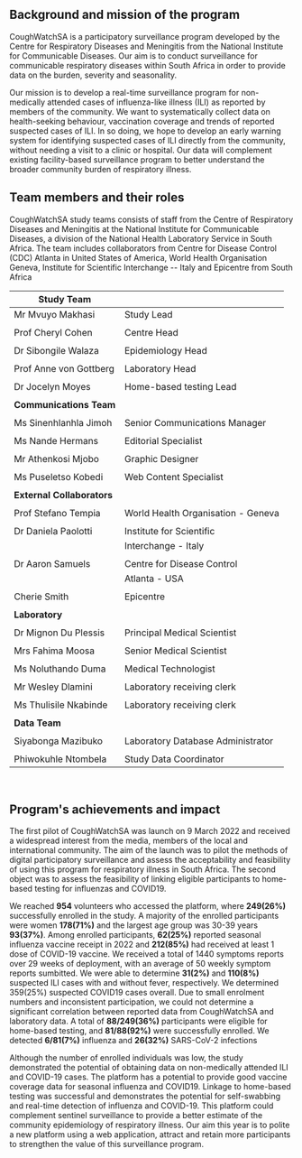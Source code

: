 ##   Background and mission of the program

CoughWatchSA is a participatory surveillance program developed by the
Centre for Respiratory Diseases and Meningitis from the National
Institute for Communicable Diseases. Our aim is to conduct surveillance
for communicable respiratory diseases within South Africa in order to
provide data on the burden, severity and seasonality.

Our mission is to develop a real-time surveillance program for
non-medically attended cases of influenza-like illness (ILI) as reported
by members of the community. We want to systematically collect data on
health-seeking behaviour, vaccination coverage and trends of reported
suspected cases of ILI. In so doing, we hope to develop an early warning
system for identifying suspected cases of ILI directly from the
community, without needing a visit to a clinic or hospital. Our data
will complement existing facility-based surveillance program to better
understand the broader community burden of respiratory illness.

##  Team members and their roles

CoughWatchSA study teams consists of staff from the Centre of
Respiratory Diseases and Meningitis at the National Institute for
Communicable Diseases, a division of the National Health Laboratory
Service in South Africa. The team includes collaborators from Centre for
Disease Control (CDC) Atlanta in United States of America, World Health
Organisation Geneva, Institute for Scientific Interchange -- Italy and
Epicentre from South Africa

  
  |**Study Team**               |                                             |
  |-----------------------------|---------------------------------------------| 
  |Mr Mvuyo Makhasi             |        Study Lead                           |
  |                             |                                             |
  |Prof Cheryl Cohen            |        Centre Head                          |
  |                             |                                             |
  |Dr Sibongile Walaza          |        Epidemiology Head                    |
  |                             |                                             |
  |Prof Anne von Gottberg       |        Laboratory Head                      |
  |                             |                                             |
  |Dr Jocelyn Moyes             |        Home-based testing Lead              |
  |                             |                                             |
  |**Communications Team**      |                                             |
  |                             |                                             |
  |Ms Sinenhlanhla Jimoh        |        Senior Communications Manager        |
  |                             |                                             |
  |Ms Nande Hermans             |        Editorial Specialist                 |
  |                             |                                             |
  |Mr Athenkosi Mjobo           |        Graphic Designer                                     |
  |                             |                                             |
  |Ms Puseletso Kobedi          |        Web Content Specialist               |
  |                             |                                             |
  |**External Collaborators**   |                                             |
  |                             |                                             |
  |Prof Stefano Tempia          |        World Health Organisation - Geneva   |
  |                             |                                             |
  |Dr Daniela Paolotti          |        Institute for Scientific             |
  |                             |        Interchange - Italy                  |
  |                             |                                             |
  |Dr Aaron Samuels             |        Centre for Disease Control           |
  |                             |        Atlanta - USA                        |
  |                             |                                             |
  |Cherie Smith                 |        Epicentre                            |
  |                             |                                             |
  |**Laboratory**               |                                             |
  |                             |                                             |
  |Dr Mignon Du Plessis         |        Principal Medical Scientist          |
  |                             |                                             |
  |Mrs Fahima Moosa             |        Senior Medical Scientist             |
  |                             |                                             |
  |Ms Noluthando Duma           |        Medical Technologist                 |
  |                             |                                             |
  |Mr Wesley Dlamini            |        Laboratory receiving clerk           |
  |                             |                                             |
  |Ms Thulisile Nkabinde        |        Laboratory receiving clerk           |
  |                             |                                             |
  |**Data Team**                |                                             |
  |                             |                                             |
  |Siyabonga Mazibuko           |        Laboratory Database Administrator    |
  |                             |                                             |
  |Phiwokuhle Ntombela          |        Study Data Coordinator               |

<br>

##   Program\'s achievements and impact

The first pilot of CoughWatchSA was launch on 9 March 2022 and received
a widespread interest from the media, members of the local and
international community. The aim of the launch was to pilot the methods
of digital participatory surveillance and assess the acceptability and
feasibility of using this program for respiratory illness in South
Africa. The second object was to assess the feasibility of linking
eligible participants to home-based testing for influenzas and COVID19.

We reached **954** volunteers who accessed the platform, where
**249(26%)** successfully enrolled in the study. A majority of the
enrolled participants were women **178(71%)** and the largest age group
was 30-39 years **93(37%)**. Among enrolled participants, **62(25%)**
reported seasonal influenza vaccine receipt in 2022 and **212(85%)** had
received at least 1 dose of COVID-19 vaccine. We received a total of 1440
symptoms reports over 29 weeks of deployment, with an average of 50 weekly symptom
reports sumbitted. We were able to determine **31(2%)** and **110(8%)** suspected 
ILI cases with and without fever, respectively. We determined 359(25%) suspected
COVID19 cases overall. Due to small enrolment numbers and inconsistent
participation, we could not determine a significant correlation between reported
data from CoughWatchSA and laboratory data. A total of **88/249(36%)**
participants were eligible for home-based testing, and **81/88(92%)**
were successfully enrolled. We detected **6/81(7%)** influenza and
**26(32%)** SARS-CoV-2 infections

Although the number of enrolled individuals was low, the study
demonstrated the potential of obtaining data on non-medically attended
ILI and COVID-19 cases. The platform has a potential to provide good
vaccine coverage data for seasonal influenza and COVID19. Linkage to
home-based testing was successful and demonstrates the potential for
self-swabbing and real-time detection of influenza and COVID-19. This
platform could complement sentinel surveillance to provide a better
estimate of the community epidemiology of respiratory illness. Our aim
this year is to polite a new platform using a web application, attract
and retain more participants to strengthen the value of this
surveillance program.
